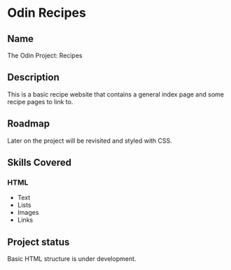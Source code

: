 # Odin Recipes

## Name

The Odin Project: Recipes

## Description

This is a basic recipe website that contains a general index page and some recipe pages to link to.

## Roadmap

Later on the project will be revisited and styled with CSS.

## Skills Covered

### HTML

- Text
- Lists
- Images
- Links

## Project status

Basic HTML structure is under development.
